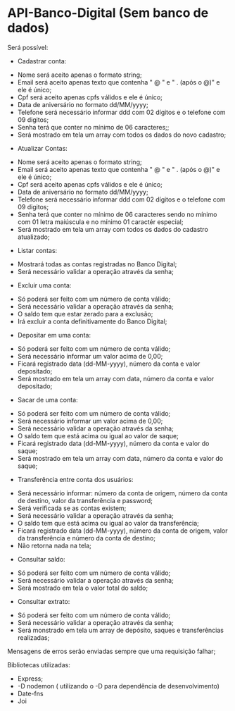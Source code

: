 # API-Banco-Digital (Sem banco de dados)

Será possível: 

* Cadastrar conta:
 - Nome será aceito apenas o formato string;
 - Email será aceito apenas texto que contenha " @ " e " . (após o @)" e ele é único;
 - Cpf será aceito apenas cpfs válidos e ele é único;
 - Data de aniversário no formato dd/MM/yyyy;
 - Telefone será necessário informar ddd com 02 dígitos e o telefone com 09  digitos;
 - Senha terá que conter no mínimo de 06 caracteres;;
 - Será mostrado em tela um array com todos os dados do novo cadastro;

* Atualizar Contas:
 - Nome será aceito apenas o formato string;
 - Email será aceito apenas texto que contenha " @ " e " . (após o @)" e ele é único;
 - Cpf será aceito apenas cpfs válidos e ele é único;
 - Data de aniversário no formato dd/MM/yyyy;
 - Telefone será necessário informar ddd com 02 dígitos e o telefone com 09  digitos;
 - Senha terá que conter no mínimo de 06 caracteres sendo no mínimo com 01 letra maiúscula e no mínimo 01 caractér especial;
 - Será mostrado em tela um array com todos os dados do cadastro atualizado;
 
* Listar contas:
 - Mostrará todas as contas registradas no Banco Digital;
 - Será necessário validar a operação através da senha;

* Excluir uma conta:
 - Só poderá ser feito com um número de conta válido;
 - Será necessário validar a operação através da senha;
 - O saldo tem que estar zerado para a exclusão;
 - Irá excluir a conta definitivamente do Banco Digital; 
    
* Depositar em uma conta:
 - Só poderá ser feito com um número de conta válido;
 - Será necessário informar um valor acima de 0,00;
 - Ficará registrado data (dd-MM-yyyy), número da conta e valor depositado;
 - Será mostrado em tela um array com data, número da conta e valor depositado;
    
* Sacar de uma conta:
 - Só poderá ser feito com um número de conta válido;
 - Será necessário informar um valor acima de 0,00;
 - Será necessário validar a operação através da senha;
 - O saldo tem que está acima ou igual ao valor de saque;
 - Ficará registrado data (dd-MM-yyyy), número da conta e valor do saque;
 - Será mostrado em tela um array com data, número da conta e valor do saque;
 
* Transferência entre conta dos usuários:
 - Será necessário informar: número da conta de origem, número da conta de destino, valor da transferência e password;
 - Será verificada se as contas existem;
 - Será necessário validar a operação através da senha;
 - O saldo tem que está acima ou igual ao valor da transferência;
 - Ficará registrado data (dd-MM-yyyy), número da conta de origem, valor da transferência e número da conta de destino;
 - Não retorna nada na tela;
 
*  Consultar saldo:
 - Só poderá ser feito com um número de conta válido;
 - Será necessário validar a operação através da senha;
 - Será mostrado em tela o valor total do saldo;

* Consultar extrato:
 - Só poderá ser feito com um número de conta válido;
 - Será necessário validar a operação através da senha;
 - Será monstrado em tela um array de depósito, saques e transferências realizadas;
  

Mensagens de erros serão enviadas sempre que uma requisição falhar;

Bibliotecas utilizadas: 
* Express; 
* -D nodemon ( utilizando o -D para dependência de desenvolvimento)
* Date-fns
* Joi